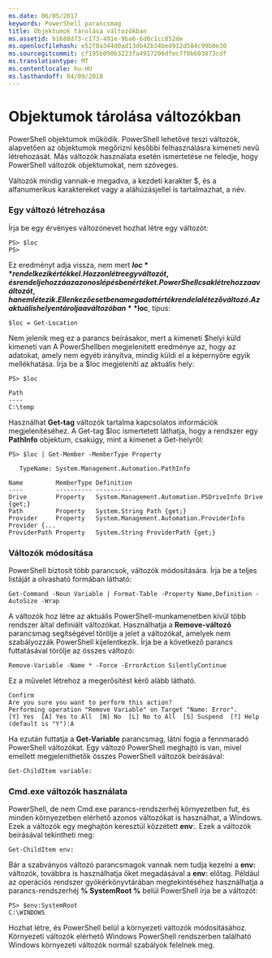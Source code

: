 ```yaml
---
ms.date: 06/05/2017
keywords: PowerShell parancsmag
title: Objektumok tárolása változókban
ms.assetid: b1688d73-c173-491e-9ba6-6d0c1cc852de
ms.openlocfilehash: e52f0a344d0ad13db42b34bed912d584c99b0e30
ms.sourcegitcommit: cf195b090b3223fa4917206dfec7f0b603873cdf
ms.translationtype: MT
ms.contentlocale: hu-HU
ms.lasthandoff: 04/09/2018
---
```

# <a name="using-variables-to-store-objects"></a>Objektumok tárolása változókban
PowerShell objektumok működik. PowerShell lehetővé teszi változók, alapvetően az objektumok megőrizni későbbi felhasználásra kimeneti nevű létrehozását. Más változók használata esetén ismertetése ne feledje, hogy PowerShell változók objektumokat, nem szöveges.

Változók mindig vannak-e megadva, a kezdeti karakter $, és a alfanumerikus karaktereket vagy a aláhúzásjellel is tartalmazhat, a név.

### <a name="creating-a-variable"></a>Egy változó létrehozása
Írja be egy érvényes változónevet hozhat létre egy változót:

```
PS> $loc
PS>
```

Ez eredményt adja vissza, nem mert **$loc** rendelkezik értékkel. Hozzon létre egy változót, és rendelje hozzá az azonos lépésben értéket. PowerShell csak létrehozza a változót, ha nem létezik. Ellenkező esetben a megadott érték rendel a létező változó. Az aktuális helyen tárolja a változóban **$loc**, típus:

```
$loc = Get-Location
```

Nem jelenik meg ez a parancs beírásakor, mert a kimeneti $helyi küld kimeneti van A PowerShellben megjelenített eredménye az, hogy az adatokat, amely nem egyéb irányítva, mindig küldi el a képernyőre egyik mellékhatása. Írja be a $loc megjeleníti az aktuális hely:

```
PS> $loc

Path
----
C:\temp
```

Használhat **Get-tag** változók tartalma kapcsolatos információk megjelenítéséhez. A Get-tag $loc ismertetett láthatja, hogy a rendszer egy **PathInfo** objektum, csakúgy, mint a kimenet a Get-helyről:

```
PS> $loc | Get-Member -MemberType Property

   TypeName: System.Management.Automation.PathInfo

Name         MemberType Definition
----         ---------- ----------
Drive        Property   System.Management.Automation.PSDriveInfo Drive {get;}
Path         Property   System.String Path {get;}
Provider     Property   System.Management.Automation.ProviderInfo Provider {...
ProviderPath Property   System.String ProviderPath {get;}
```

### <a name="manipulating-variables"></a>Változók módosítása
PowerShell biztosít több parancsok, változók módosítására. Írja be a teljes listáját a olvasható formában látható:

```
Get-Command -Noun Variable | Format-Table -Property Name,Definition -AutoSize -Wrap
```

A változók hoz létre az aktuális PowerShell-munkamenetben kívül több rendszer által definiált változókat. Használhatja a **Remove-változó** parancsmag segítségével törölje a jelet a változókat, amelyek nem szabályozzák PowerShell kijelentkezik. Írja be a következő parancs futtatásával törölje az összes változó:

```
Remove-Variable -Name * -Force -ErrorAction SilentlyContinue
```

Ez a művelet létrehoz a megerősítést kérő alább látható.

```
Confirm
Are you sure you want to perform this action?
Performing operation "Remove Variable" on Target "Name: Error".
[Y] Yes  [A] Yes to All  [N] No  [L] No to All  [S] Suspend  [?] Help
(default is "Y"):A
```

Ha ezután futtatja a **Get-Variable** parancsmag, látni fogja a fennmaradó PowerShell változókat. Egy változó PowerShell meghajtó is van, mivel emellett megjeleníthetők összes PowerShell változók beírásával:

```
Get-ChildItem variable:
```

### <a name="using-cmdexe-variables"></a>Cmd.exe változók használata
PowerShell, de nem Cmd.exe parancs-rendszerhéj környezetben fut, és minden környezetben elérhető azonos változókat is használhat, a Windows. Ezek a változók egy meghajtón keresztül közzétett **env**:. Ezek a változók beírásával tekintheti meg:

```
Get-ChildItem env:
```

Bár a szabványos változó parancsmagok vannak nem tudja kezelni a **env:** változók, továbbra is használhatja őket megadásával a **env:** előtag. Például az operációs rendszer gyökérkönyvtárában megtekintéséhez használhatja a parancs-rendszerhéj **% SystemRoot %** belül PowerShell írja be a változót:

```
PS> $env:SystemRoot
C:\WINDOWS
```

Hozhat létre, és PowerShell belül a környezeti változók módosításához. Környezeti változók elérhető Windows PowerShell rendszerben található Windows környezeti változók normál szabályok felelnek meg.